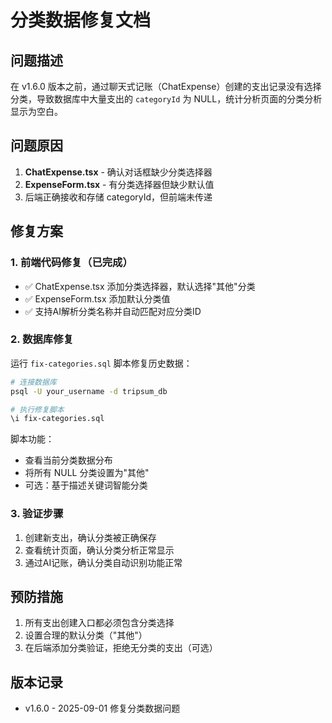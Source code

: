 # 分类数据修复文档

## 问题描述
在 v1.6.0 版本之前，通过聊天式记账（ChatExpense）创建的支出记录没有选择分类，导致数据库中大量支出的 `categoryId` 为 NULL，统计分析页面的分类分析显示为空白。

## 问题原因
1. **ChatExpense.tsx** - 确认对话框缺少分类选择器
2. **ExpenseForm.tsx** - 有分类选择器但缺少默认值
3. 后端正确接收和存储 categoryId，但前端未传递

## 修复方案

### 1. 前端代码修复（已完成）
- ✅ ChatExpense.tsx 添加分类选择器，默认选择"其他"分类
- ✅ ExpenseForm.tsx 添加默认分类值
- ✅ 支持AI解析分类名称并自动匹配对应分类ID

### 2. 数据库修复
运行 `fix-categories.sql` 脚本修复历史数据：

```bash
# 连接数据库
psql -U your_username -d tripsum_db

# 执行修复脚本
\i fix-categories.sql
```

脚本功能：
- 查看当前分类数据分布
- 将所有 NULL 分类设置为"其他"
- 可选：基于描述关键词智能分类

### 3. 验证步骤
1. 创建新支出，确认分类被正确保存
2. 查看统计页面，确认分类分析正常显示
3. 通过AI记账，确认分类自动识别功能正常

## 预防措施
1. 所有支出创建入口都必须包含分类选择
2. 设置合理的默认分类（"其他"）
3. 在后端添加分类验证，拒绝无分类的支出（可选）

## 版本记录
- v1.6.0 - 2025-09-01 修复分类数据问题